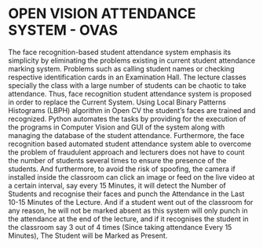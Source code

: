 # OPEN VISION ATTENDANCE SYSTEM - OVAS
The face recognition-based student attendance system emphasis its simplicity by eliminating the problems existing in current student attendance marking system. Problems such as calling student names or checking respective identification cards in an Examination Hall. The lecture classes specially the class with a large number of students can be chaotic to take attendance. Thus, face recognition student attendance system is proposed in order to replace the Current System. 
Using Local Binary Patterns Histograms (LBPH) algorithm in Open CV the student’s faces are trained and recognized. Python automates the tasks by providing for the execution of the programs in Computer Vision and GUI of the system along with managing the database of the student attendance. Furthermore, the face recognition based automated student attendance system able to overcome the problem of fraudulent approach and lecturers does not have to count the number of students several times to ensure the presence of the students. 
And furthermore, to avoid the risk of spoofing, the camera if installed inside the classroom can click an image or feed on the live video at a certain interval, say every 15 Minutes, it will detect the Number of Students and recognise their faces and punch the Attendance in the Last 10-15 Minutes of the Lecture. And if a student went out of the classroom for any reason, he will not be marked absent as this system will only punch in the attendance at the end of the lecture, and if it recognises the student in the classroom say 3 out of 4 times (Since taking attendance Every 15 Minutes), The Student will be Marked as Present.
